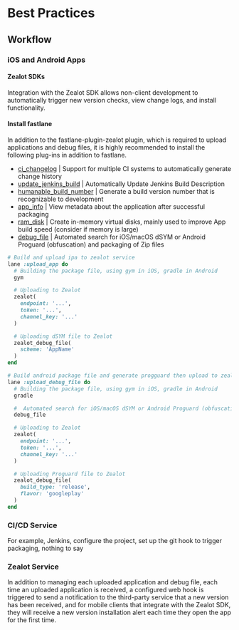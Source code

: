 # Best Practices

## Workflow

### iOS and Android Apps

#### Zealot SDKs

Integration with the Zealot SDK allows non-client development to automatically trigger new version checks, view change logs, and install functionality.

#### Install fastlane

In addition to the fastlane-plugin-zealot plugin, which is required to upload applications and debug files,
it is highly recommended to install the following plug-ins in addition to fastlane.

- [ci_changelog](https://github.com/icyleaf/fastlane-plugin-ci_changelog) | Support for multiple CI systems to automatically generate change history
- [update_jenkins_build](https://github.com/icyleaf/fastlane-plugin-update_jenkins_build) | Automatically Update Jenkins Build Description
- [humanable_build_number](https://github.com/icyleaf/fastlane-plugin-humanable_build_number) | Generate a build version number that is recognizable to development
- [app_info](https://github.com/icyleaf/fastlane-plugin-app_info) | View metadata about the application after successful packaging
- [ram_disk](https://github.com/icyleaf/fastlane-plugin-ram_disk) | Create in-memory virtual disks, mainly used to improve App build speed (consider if memory is large)
- [debug_file](https://github.com/icyleaf/fastlane-plugin-debug_file) | Automated search for iOS/macOS dSYM or Android Proguard (obfuscation) and packaging of Zip files

```ruby
# Build and upload ipa to zealot service
lane :upload_app do
  # Building the package file, using gym in iOS, gradle in Android
  gym

  # Uploading to Zealot
  zealot(
    endpoint: '...',
    token: '...',
    channel_key: '...'
  )

  # Uploading dSYM file to Zealot
  zealot_debug_file(
    scheme: 'AppName'
  )
end

# Build android package file and generate progguard then upload to zealot service
lane :upload_debug_file do
  # Building the package file, using gym in iOS, gradle in Android
  gradle

  #  Automated search for iOS/macOS dSYM or Android Proguard (obfuscation) and packaging of Zip files
  debug_file

  # Uploading to Zealot
  zealot(
    endpoint: '...',
    token: '...',
    channel_key: '...'
  )

  # Uploading Proguard file to Zealot
  zealot_debug_file(
    build_type: 'release',
    flavor: 'googleplay'
  )
end
```

### CI/CD Service

For example, Jenkins, configure the project, set up the git hook to trigger packaging, nothing to say

### Zealot Service

In addition to managing each uploaded application and debug file, each time an uploaded application is received,
a configured web hook is triggered to send a notification to the third-party service that a new version has been received,
and for mobile clients that integrate with the Zealot SDK, they will receive a new version installation alert each time they open the app for the first time.

